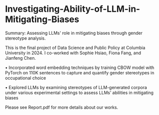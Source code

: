 # Investigating-Ability-of-LLM-in-Mitigating-Biases

Summary: Assessing LLMs' role in mitigating biases through gender stereotype analysis.

This is the final project of Data Science and Public Policy at Columbia University in 2024. I co-worked with Sophie Hsiao, Fiona Fang, and Jianfeng Chen. 

•	Incorporated word embedding techniques by training CBOW model with PyTorch on 110K sentences to capture and quantify gender stereotypes in occupational choice

•	Explored LLMs by examining stereotypes of LLM-generated corpora under various experimental settings to assess LLMs’ abilities in mitigating biases

Please see Report.pdf for more details about our works.
